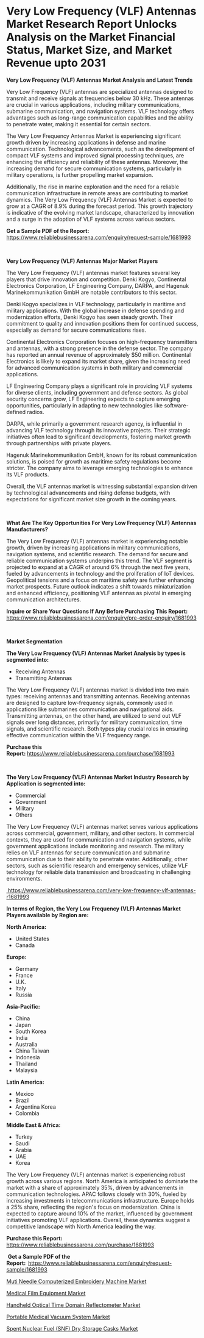 <p><h1>Very Low Frequency (VLF) Antennas Market Research Report Unlocks Analysis on the Market Financial Status, Market Size, and Market Revenue upto 2031</h1></p><p><strong>Very Low Frequency (VLF) Antennas Market Analysis and Latest Trends</strong></p>
<p><p>Very Low Frequency (VLF) antennas are specialized antennas designed to transmit and receive signals at frequencies below 30 kHz. These antennas are crucial in various applications, including military communications, submarine communication, and navigation systems. VLF technology offers advantages such as long-range communication capabilities and the ability to penetrate water, making it essential for certain sectors.</p><p>The Very Low Frequency Antennas Market is experiencing significant growth driven by increasing applications in defense and marine communication. Technological advancements, such as the development of compact VLF systems and improved signal processing techniques, are enhancing the efficiency and reliability of these antennas. Moreover, the increasing demand for secure communication systems, particularly in military operations, is further propelling market expansion.</p><p>Additionally, the rise in marine exploration and the need for a reliable communication infrastructure in remote areas are contributing to market dynamics. The Very Low Frequency (VLF) Antennas Market is expected to grow at a CAGR of 8.9% during the forecast period. This growth trajectory is indicative of the evolving market landscape, characterized by innovation and a surge in the adoption of VLF systems across various sectors.</p></p>
<p><strong>Get a Sample PDF of the Report:&nbsp;</strong> <a href="https://www.reliablebusinessarena.com/enquiry/request-sample/1681993?utm_campaign=1331&utm_medium=2&utm_source=Github&utm_content=ia&utm_term=14102024&utm_id=very-low-frequency-vlf-antennas">https://www.reliablebusinessarena.com/enquiry/request-sample/1681993</a></p>
<p>&nbsp;</p>
<p><strong>Very Low Frequency (VLF) Antennas Major Market Players</strong></p>
<p><p>The Very Low Frequency (VLF) antennas market features several key players that drive innovation and competition. Denki Kogyo, Continental Electronics Corporation, LF Engineering Company, DARPA, and Hagenuk Marinekommunikation GmbH are notable contributors to this sector.</p><p>Denki Kogyo specializes in VLF technology, particularly in maritime and military applications. With the global increase in defense spending and modernization efforts, Denki Kogyo has seen steady growth. Their commitment to quality and innovation positions them for continued success, especially as demand for secure communications rises.</p><p>Continental Electronics Corporation focuses on high-frequency transmitters and antennas, with a strong presence in the defense sector. The company has reported an annual revenue of approximately $50 million. Continental Electronics is likely to expand its market share, given the increasing need for advanced communication systems in both military and commercial applications.</p><p>LF Engineering Company plays a significant role in providing VLF systems for diverse clients, including government and defense sectors. As global security concerns grow, LF Engineering expects to capture emerging opportunities, particularly in adapting to new technologies like software-defined radios.</p><p>DARPA, while primarily a government research agency, is influential in advancing VLF technology through its innovative projects. Their strategic initiatives often lead to significant developments, fostering market growth through partnerships with private players.</p><p>Hagenuk Marinekommunikation GmbH, known for its robust communication solutions, is poised for growth as maritime safety regulations become stricter. The company aims to leverage emerging technologies to enhance its VLF products.</p><p>Overall, the VLF antennas market is witnessing substantial expansion driven by technological advancements and rising defense budgets, with expectations for significant market size growth in the coming years.</p></p>
<p>&nbsp;</p>
<p><strong>What Are The Key Opportunities For Very Low Frequency (VLF) Antennas Manufacturers?</strong></p>
<p><p>The Very Low Frequency (VLF) antennas market is experiencing notable growth, driven by increasing applications in military communications, navigation systems, and scientific research. The demand for secure and reliable communication systems underpins this trend. The VLF segment is projected to expand at a CAGR of around 6% through the next five years, fueled by advancements in technology and the proliferation of IoT devices. Geopolitical tensions and a focus on maritime safety are further enhancing market prospects. Future outlook indicates a shift towards miniaturization and enhanced efficiency, positioning VLF antennas as pivotal in emerging communication architectures.</p></p>
<p><strong>Inquire or Share Your Questions If Any Before Purchasing This Report:</strong> <a href="https://www.reliablebusinessarena.com/enquiry/pre-order-enquiry/1681993?utm_campaign=1331&utm_medium=2&utm_source=Github&utm_content=ia&utm_term=14102024&utm_id=very-low-frequency-vlf-antennas">https://www.reliablebusinessarena.com/enquiry/pre-order-enquiry/1681993</a></p>
<p>&nbsp;</p>
<p><strong>Market Segmentation</strong></p>
<p><strong>The Very Low Frequency (VLF) Antennas Market Analysis by types is segmented into:</strong></p>
<p><ul><li>Receiving Antennas</li><li>Transmitting Antennas</li></ul></p>
<p><p>The Very Low Frequency (VLF) antennas market is divided into two main types: receiving antennas and transmitting antennas. Receiving antennas are designed to capture low-frequency signals, commonly used in applications like submarines communication and navigational aids. Transmitting antennas, on the other hand, are utilized to send out VLF signals over long distances, primarily for military communication, time signals, and scientific research. Both types play crucial roles in ensuring effective communication within the VLF frequency range.</p></p>
<p><strong>Purchase this Report:&nbsp;</strong><a href="https://www.reliablebusinessarena.com/purchase/1681993?utm_campaign=1331&utm_medium=2&utm_source=Github&utm_content=ia&utm_term=14102024&utm_id=very-low-frequency-vlf-antennas">https://www.reliablebusinessarena.com/purchase/1681993</a></p>
<p>&nbsp;</p>
<p><strong>The Very Low Frequency (VLF) Antennas Market Industry Research by Application is segmented into:</strong></p>
<p><ul><li>Commercial</li><li>Government</li><li>Military</li><li>Others</li></ul></p>
<p><p>The Very Low Frequency (VLF) antennas market serves various applications across commercial, government, military, and other sectors. In commercial contexts, they are used for communication and navigation systems, while government applications include monitoring and research. The military relies on VLF antennas for secure communication and submarine communication due to their ability to penetrate water. Additionally, other sectors, such as scientific research and emergency services, utilize VLF technology for reliable data transmission and broadcasting in challenging environments.</p></p>
<p><a href="https://www.reliablebusinessarena.com/very-low-frequency-vlf-antennas-r1681993?utm_campaign=1331&utm_medium=2&utm_source=Github&utm_content=ia&utm_term=14102024&utm_id=very-low-frequency-vlf-antennas">&nbsp;https://www.reliablebusinessarena.com/very-low-frequency-vlf-antennas-r1681993</a></p>
<p><strong>In terms of Region, the Very Low Frequency (VLF) Antennas Market Players available by Region are:</strong></p>
<p>
    <p> <strong> North America: </strong>
        <ul>
            <li>United States</li>
            <li>Canada</li>
        </ul>
        </p> 
    <p> <strong> Europe: </strong>
        <ul>
            <li>Germany</li>
            <li>France</li>
            <li>U.K.</li>
            <li>Italy</li>
            <li>Russia</li>
        </ul>
        </p> 
    <p> <strong> Asia-Pacific: </strong>
        <ul>
            <li>China</li>
            <li>Japan</li>
            <li>South Korea</li>
            <li>India</li>
            <li>Australia</li>
            <li>China Taiwan</li>
            <li>Indonesia</li>
            <li>Thailand</li>
            <li>Malaysia</li>
        </ul>
        </p> 
    <p> <strong> Latin America: </strong>
        <ul>
            <li>Mexico</li>
            <li>Brazil</li>
            <li>Argentina Korea</li>
            <li>Colombia</li>
        </ul>
        </p> 
    <p> <strong> Middle East & Africa: </strong>
        <ul>
            <li>Turkey</li>
            <li>Saudi</li>
            <li>Arabia</li>
            <li>UAE</li>
            <li>Korea</li>
        </ul>
    </p>
    </p>
<p><p>The Very Low Frequency (VLF) antennas market is experiencing robust growth across various regions. North America is anticipated to dominate the market with a share of approximately 35%, driven by advancements in communication technologies. APAC follows closely with 30%, fueled by increasing investments in telecommunications infrastructure. Europe holds a 25% share, reflecting the region's focus on modernization. China is expected to capture around 10% of the market, influenced by government initiatives promoting VLF applications. Overall, these dynamics suggest a competitive landscape with North America leading the way.</p></p>
<p><strong>Purchase this Report: </strong><a href="https://www.reliablebusinessarena.com/purchase/1681993?utm_campaign=1331&utm_medium=2&utm_source=Github&utm_content=ia&utm_term=14102024&utm_id=very-low-frequency-vlf-antennas">https://www.reliablebusinessarena.com/purchase/1681993</a></p>
<p>&nbsp;<strong>Get a Sample PDF of the Report:&nbsp;&nbsp;</strong><a href="https://www.reliablebusinessarena.com/enquiry/request-sample/1681993?utm_campaign=1331&utm_medium=2&utm_source=Github&utm_content=ia&utm_term=14102024&utm_id=very-low-frequency-vlf-antennas">https://www.reliablebusinessarena.com/enquiry/request-sample/1681993</a></p>
<p><strong></strong></p>
<p><p><a href="https://github.com/sofayahoo2023/Market-Research-Report-List-6/blob/main/muti-needle-computerized-embroidery-machine-market.md?utm_campaign=1331&utm_medium=2&utm_source=Github&utm_content=ia&utm_term=14102024&utm_id=very-low-frequency-vlf-antennas">Muti Needle Computerized Embroidery Machine Market</a></p><p><a href="https://www.linkedin.com/pulse/medical-film-equipment-market-size-growth-industry-analysis-70dnc?trk=public_post_embed_feed-article-content&utm_campaign=1331&utm_medium=2&utm_source=Github&utm_content=ia&utm_term=14102024&utm_id=very-low-frequency-vlf-antennas">Medical Film Equipment Market</a></p><p><a href="https://www.linkedin.com/pulse/handheld-optical-time-domain-reflectometer-market-global-ythie?utm_campaign=1331&utm_medium=2&utm_source=Github&utm_content=ia&utm_term=14102024&utm_id=very-low-frequency-vlf-antennas">Handheld Optical Time Domain Reflectometer Market</a></p><p><a href="https://www.linkedin.com/pulse/portable-medical-vacuum-system-market-industry-trends-gdqke?trk=public_post_embed_feed-article-content&utm_campaign=1331&utm_medium=2&utm_source=Github&utm_content=ia&utm_term=14102024&utm_id=very-low-frequency-vlf-antennas">Portable Medical Vacuum System Market</a></p><p><a href="https://github.com/joannesouthgate/Market-Research-Report-List-5/blob/main/spent-nuclear-fuel-snf-dry-storage-casks-market.md?utm_campaign=1331&utm_medium=2&utm_source=Github&utm_content=ia&utm_term=14102024&utm_id=very-low-frequency-vlf-antennas">Spent Nuclear Fuel (SNF) Dry Storage Casks Market</a></p></p>